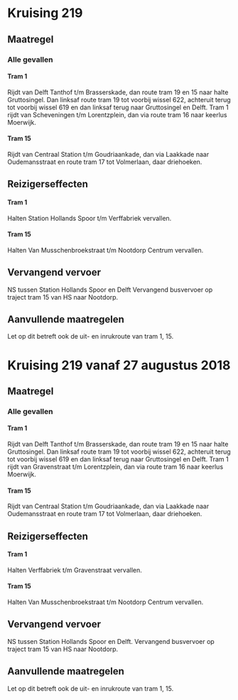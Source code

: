 # Kruising 219
## Maatregel
### Alle gevallen

#### Tram 1
Rijdt van Delft Tanthof t/m Brasserskade, dan route tram 19 en 15 naar halte Gruttosingel. Dan linksaf route tram 19 tot voorbij wissel 622, achteruit terug tot voorbij wissel 619 en dan linksaf terug naar Gruttosingel en Delft.
Tram 1 rijdt van Scheveningen t/m Lorentzplein, dan via route tram 16 naar keerlus Moerwijk.

#### Tram 15
Rijdt van Centraal Station t/m Goudriaankade, dan via Laakkade naar Oudemansstraat en route tram 17 tot Volmerlaan, daar driehoeken.

## Reizigerseffecten

#### Tram 1
Halten Station Hollands Spoor t/m Verffabriek vervallen.

#### Tram 15
Halten Van Musschenbroekstraat t/m Nootdorp Centrum vervallen.

## Vervangend vervoer
NS tussen Station Hollands Spoor en Delft
Vervangend busvervoer op traject tram 15 van HS naar Nootdorp.

## Aanvullende maatregelen
Let op dit betreft ook de uit- en inrukroute van tram 1, 15.

# Kruising 219 vanaf 27 augustus 2018
## Maatregel
### Alle gevallen

#### Tram 1
Rijdt van Delft Tanthof t/m Brasserskade, dan route tram 19 en 15 naar halte Gruttosingel. Dan linksaf route tram 19 tot voorbij wissel 622, achteruit terug tot voorbij wissel 619 en dan linksaf terug naar Gruttosingel en Delft.
Tram 1 rijdt van Gravenstraat t/m Lorentzplein, dan via route tram 16 naar keerlus Moerwijk.

#### Tram 15
Rijdt van Centraal Station t/m Goudriaankade, dan via Laakkade naar Oudemansstraat en route tram 17 tot Volmerlaan, daar driehoeken.

## Reizigerseffecten

#### Tram 1
Halten Verffabriek t/m Gravenstraat vervallen.

#### Tram 15
Halten Van Musschenbroekstraat t/m Nootdorp Centrum vervallen.

## Vervangend vervoer
NS tussen Station Hollands Spoor en Delft.
Vervangend busvervoer op traject tram 15 van HS naar Nootdorp.

## Aanvullende maatregelen
Let op dit betreft ook de uit- en inrukroute van tram 1, 15.
